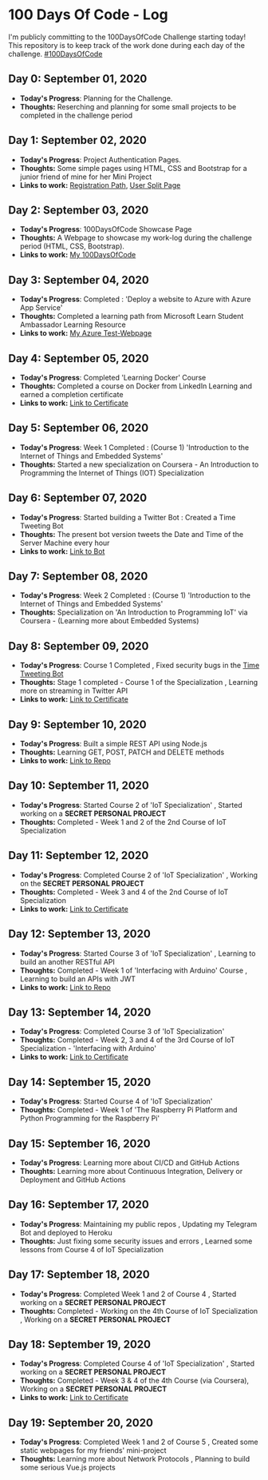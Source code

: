 [comment]: <> (This is a comment, it will not be included)

# 100 Days Of Code - Log
I'm publicly committing to the 100DaysOfCode Challenge starting today! 
This repository is to keep track of the work done during each day of the challenge.   [#100DaysOfCode](https://www.100daysofcode.com)

## Day 0: September 01, 2020

- **Today's Progress**: Planning for the Challenge.
- **Thoughts:** Reserching and planning for some small projects to be completed in the challenge period

## Day 1: September 02, 2020

- **Today's Progress**: Project Authentication Pages.
- **Thoughts:** Some simple pages using HTML, CSS and Bootstrap for a junior friend of mine for her Mini Project
- **Links to work:** [Registration Path](https://decoded-cipher.github.io/100DaysOfCode/Day%201/signup.html), [User Split Page](https://decoded-cipher.github.io/100DaysOfCode/Day%201/split.html)

## Day 2: September 03, 2020

- **Today's Progress**: 100DaysOfCode Showcase Page
- **Thoughts:** A Webpage to showcase my work-log during the challenge period (HTML, CSS, Bootstrap).
- **Links to work:** [My 100DaysOfCode](https://decoded-cipher.github.io/100DaysOfCode/Day%202/)

## Day 3: September 04, 2020

- **Today's Progress**: Completed : 'Deploy a website to Azure with Azure App Service'
- **Thoughts:** Completed a learning path from Microsoft Learn Student Ambassador Learning Resource
- **Links to work:** [My Azure Test-Webpage](https://ciphercreations.azurewebsites.net/)

## Day 4: September 05, 2020

- **Today's Progress**: Completed 'Learning Docker' Course
- **Thoughts:** Completed a course on Docker from LinkedIn Learning and earned a completion certificate
- **Links to work:** [Link to Certificate](https://drive.google.com/file/d/179vn0mrAon6FG9kxWGKVGINgW2bWVfj9/view)

## Day 5: September 06, 2020

- **Today's Progress**: Week 1 Completed : (Course 1) 'Introduction to the Internet of Things and Embedded Systems'
- **Thoughts:** Started a new specialization on Coursera - An Introduction to Programming the Internet of Things (IOT) Specialization

## Day 6: September 07, 2020

- **Today's Progress**: Started building a Twitter Bot : Created a Time Tweeting Bot
- **Thoughts:** The present bot version tweets the Date and Time of the Server Machine every hour
- **Links to work:** [Link to Bot](https://twitter.com/MyCipherBot)

## Day 7: September 08, 2020

- **Today's Progress**: Week 2 Completed : (Course 1) 'Introduction to the Internet of Things and Embedded Systems'
- **Thoughts:** Specialization on 'An Introduction to Programming IoT' via Coursera - (Learning more about Embedded Systems)

## Day 8: September 09, 2020

- **Today's Progress**: Course 1 Completed , Fixed security bugs in the [Time Tweeting Bot](https://twitter.com/MyCipherBot)
- **Thoughts:** Stage 1 completed - Course 1 of the Specialization , Learning more on streaming in Twitter API
- **Links to work:** [Link to Certificate](https://coursera.org/share/c0cee4cdf52d39245a097404dbb8f1a6)

## Day 9: September 10, 2020

- **Today's Progress**: Built a simple REST API using Node.js
- **Thoughts:** Learning GET, POST, PATCH and DELETE methods
- **Links to work:** [Link to Repo](https://github.com/decoded-cipher/100DaysOfCode/tree/master/Day%209)

## Day 10: September 11, 2020

- **Today's Progress**: Started Course 2 of 'IoT Specialization' , Started working on a **SECRET PERSONAL PROJECT**
- **Thoughts:** Completed - Week 1 and 2 of the 2nd Course of IoT Specialization

## Day 11: September 12, 2020

- **Today's Progress**: Completed Course 2 of 'IoT Specialization' , Working on the **SECRET PERSONAL PROJECT**
- **Thoughts:**  Completed - Week 3 and 4 of the 2nd Course of IoT Specialization
- **Links to work:** [Link to Certificate](https://coursera.org/share/753a7fef89f5bcad71706afc47c2632f)

## Day 12: September 13, 2020

- **Today's Progress**: Started Course 3 of 'IoT Specialization' , Learning to build an another RESTful API
- **Thoughts:** Completed - Week 1 of 'Interfacing with Arduino' Course , Learning to build an APIs with JWT
- **Links to work:** [Link to Repo](https://github.com/decoded-cipher/100DaysOfCode/tree/master/Day%2012)

## Day 13: September 14, 2020

- **Today's Progress**: Completed Course 3 of 'IoT Specialization'
- **Thoughts:**  Completed - Week 2, 3 and 4 of the 3rd Course of IoT Specialization - 'Interfacing with Arduino'
- **Links to work:** [Link to Certificate](https://coursera.org/share/cb1c3088656f3019fc79cb6aeb9b6010)

## Day 14: September 15, 2020

- **Today's Progress**: Started Course 4 of 'IoT Specialization'
- **Thoughts:** Completed - Week 1 of 'The Raspberry Pi Platform and Python Programming for the Raspberry Pi'

## Day 15: September 16, 2020

- **Today's Progress**: Learning more about CI/CD and GitHub Actions
- **Thoughts:**  Learning more about Continuous Integration, Delivery or Deployment and GitHub Actions

## Day 16: September 17, 2020

- **Today's Progress**: Maintaining my public repos , Updating my Telegram Bot and deployed to Heroku
- **Thoughts:**  Just fixing some security issues and errors , Learned some lessons from Course 4 of IoT Specialization

## Day 17: September 18, 2020

- **Today's Progress**: Completed Week 1 and 2 of Course 4 , Started working on a **SECRET PERSONAL PROJECT**
- **Thoughts:** Completed - Working on the 4th Course of IoT Specialization , Working on a **SECRET PERSONAL PROJECT**

## Day 18: September 19, 2020

- **Today's Progress**: Completed Course 4 of 'IoT Specialization' , Started working on a **SECRET PERSONAL PROJECT**
- **Thoughts:** Completed - Week 3 & 4 of the 4th Course (via Coursera), Working on a **SECRET PERSONAL PROJECT**
- **Links to work:** [Link to Certificate](https://coursera.org/share/c21c7937bec6b1b0354831ae43b8ffb7)

## Day 19: September 20, 2020

- **Today's Progress**: Completed Week 1 and 2 of Course 5 , Created some static webpages for my friends' mini-project
- **Thoughts:** Learning more about Network Protocols , Planning to build some serious Vue.js projects
